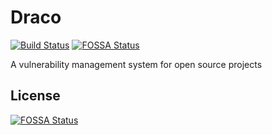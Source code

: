 # Draco

[![Build Status](https://travis-ci.org/calini/draco.svg?branch=master)](https://travis-ci.org/calini/draco)
[![FOSSA Status](https://app.fossa.io/api/projects/git%2Bgithub.com%2Fcalini%2Fdraco.svg?type=shield)](https://app.fossa.io/projects/git%2Bgithub.com%2Fcalini%2Fdraco?ref=badge_shield)

A vulnerability management system for open source projects

## License
[![FOSSA Status](https://app.fossa.io/api/projects/git%2Bgithub.com%2Fcalini%2Fdraco.svg?type=large)](https://app.fossa.io/projects/git%2Bgithub.com%2Fcalini%2Fdraco?ref=badge_large)